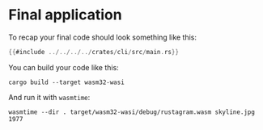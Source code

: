 # Final application

To recap your final code should look something like this:

``` rust
{{#include ../../../../crates/cli/src/main.rs}}
```

You can build your code like this:

```
cargo build --target wasm32-wasi
```

And run it with `wasmtime`:

```
wasmtime --dir . target/wasm32-wasi/debug/rustagram.wasm skyline.jpg 1977
```
